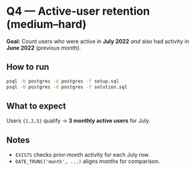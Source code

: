 # Q4 — Active‑user retention (medium–hard)

**Goal:** Count users who were active in **July 2022** *and* also had activity in **June 2022** (previous month).

## How to run
```bash
psql -U postgres -d postgres -f setup.sql
psql -U postgres -d postgres -f solution.sql
```

## What to expect
Users `{1,2,5}` qualify → **3 monthly active users** for July.

## Notes
- `EXISTS` checks prior‑month activity for each July row.
- `DATE_TRUNC('month', ...)` aligns months for comparison.
